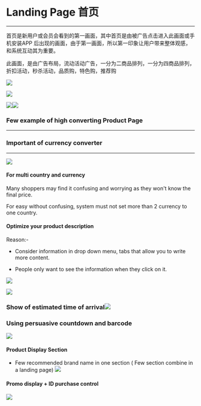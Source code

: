 # Landing Page 首页

---

首页是新用户或会员会看到的第一画面，其中首页是由被广告点击进入此画面或手机安装APP 后出现的画面，由于第一画面，所以第一印象让用户带来整体观感，和系统互动其为重要。

此画面，是由广告布局，流动活动广告，一分为二商品排列，一分为四商品排列，折扣活动，秒杀活动，品质购，特色购，推荐购

![](/assets/LandingPage1.png)

![](/assets/LandingPage2.png)

![](/assets/Landingpage1.jpg)![](/assets/Landingpage2.jpg)

### Few example of high converting Product Page

---

### Important of currency converter

---

![](/assets/CurrencyRegion.png)

#### For multi country and currency

Many shoppers may find it confusing and worrying as they won't know the final price.

For easy without confusing, system must not set more than 2 currency to one country.

#### Optimize your product description

Reason:-

* Consider information in drop down menu, tabs that allow you to write more content.

* People only want to see the information when they click on it.

![](/assets/ProductDetails.png)

![](/assets/ProductDetails1.png)

### Show of estimated time of arrival![](/assets/EstimatedTime.png)

### Using persuasive countdown and barcode

![](/assets/countdown.png)

#### Product Display Section

* Few recommended brand name in one section \( Few section combine in a landing page\)  ![](/assets/Section.png)

#### Promo display + ID purchase control 

![](/assets/PurchaseControl.png)



